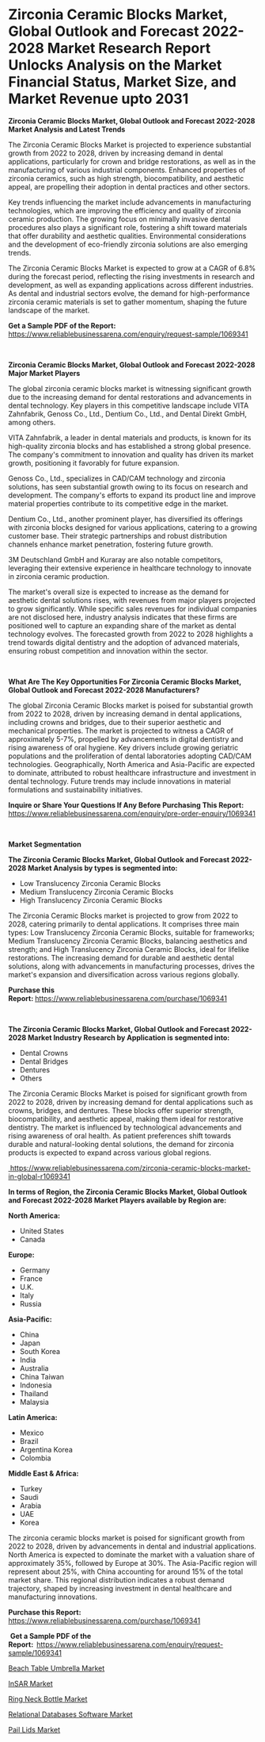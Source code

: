 <p><h1>Zirconia Ceramic Blocks Market, Global Outlook and Forecast 2022-2028 Market Research Report Unlocks Analysis on the Market Financial Status, Market Size, and Market Revenue upto 2031</h1></p><p><strong>Zirconia Ceramic Blocks Market, Global Outlook and Forecast 2022-2028 Market Analysis and Latest Trends</strong></p>
<p><p>The Zirconia Ceramic Blocks Market is projected to experience substantial growth from 2022 to 2028, driven by increasing demand in dental applications, particularly for crown and bridge restorations, as well as in the manufacturing of various industrial components. Enhanced properties of zirconia ceramics, such as high strength, biocompatibility, and aesthetic appeal, are propelling their adoption in dental practices and other sectors.</p><p>Key trends influencing the market include advancements in manufacturing technologies, which are improving the efficiency and quality of zirconia ceramic production. The growing focus on minimally invasive dental procedures also plays a significant role, fostering a shift toward materials that offer durability and aesthetic qualities. Environmental considerations and the development of eco-friendly zirconia solutions are also emerging trends.</p><p>The Zirconia Ceramic Blocks Market is expected to grow at a CAGR of 6.8% during the forecast period, reflecting the rising investments in research and development, as well as expanding applications across different industries. As dental and industrial sectors evolve, the demand for high-performance zirconia ceramic materials is set to gather momentum, shaping the future landscape of the market.</p></p>
<p><strong>Get a Sample PDF of the Report:&nbsp;</strong> <a href="https://www.reliablebusinessarena.com/enquiry/request-sample/1069341">https://www.reliablebusinessarena.com/enquiry/request-sample/1069341</a></p>
<p>&nbsp;</p>
<p><strong>Zirconia Ceramic Blocks Market, Global Outlook and Forecast 2022-2028 Major Market Players</strong></p>
<p><p>The global zirconia ceramic blocks market is witnessing significant growth due to the increasing demand for dental restorations and advancements in dental technology. Key players in this competitive landscape include VITA Zahnfabrik, Genoss Co., Ltd., Dentium Co., Ltd., and Dental Direkt GmbH, among others. </p><p>VITA Zahnfabrik, a leader in dental materials and products, is known for its high-quality zirconia blocks and has established a strong global presence. The company's commitment to innovation and quality has driven its market growth, positioning it favorably for future expansion.</p><p>Genoss Co., Ltd., specializes in CAD/CAM technology and zirconia solutions, has seen substantial growth owing to its focus on research and development. The company's efforts to expand its product line and improve material properties contribute to its competitive edge in the market.</p><p>Dentium Co., Ltd., another prominent player, has diversified its offerings with zirconia blocks designed for various applications, catering to a growing customer base. Their strategic partnerships and robust distribution channels enhance market penetration, fostering future growth.</p><p>3M Deutschland GmbH and Kuraray are also notable competitors, leveraging their extensive experience in healthcare technology to innovate in zirconia ceramic production. </p><p>The market's overall size is expected to increase as the demand for aesthetic dental solutions rises, with revenues from major players projected to grow significantly. While specific sales revenues for individual companies are not disclosed here, industry analysis indicates that these firms are positioned well to capture an expanding share of the market as dental technology evolves. The forecasted growth from 2022 to 2028 highlights a trend towards digital dentistry and the adoption of advanced materials, ensuring robust competition and innovation within the sector.</p></p>
<p>&nbsp;</p>
<p><strong>What Are The Key Opportunities For Zirconia Ceramic Blocks Market, Global Outlook and Forecast 2022-2028 Manufacturers?</strong></p>
<p><p>The global Zirconia Ceramic Blocks market is poised for substantial growth from 2022 to 2028, driven by increasing demand in dental applications, including crowns and bridges, due to their superior aesthetic and mechanical properties. The market is projected to witness a CAGR of approximately 5-7%, propelled by advancements in digital dentistry and rising awareness of oral hygiene. Key drivers include growing geriatric populations and the proliferation of dental laboratories adopting CAD/CAM technologies. Geographically, North America and Asia-Pacific are expected to dominate, attributed to robust healthcare infrastructure and investment in dental technology. Future trends may include innovations in material formulations and sustainability initiatives.</p></p>
<p><strong>Inquire or Share Your Questions If Any Before Purchasing This Report:</strong> <a href="https://www.reliablebusinessarena.com/enquiry/pre-order-enquiry/1069341">https://www.reliablebusinessarena.com/enquiry/pre-order-enquiry/1069341</a></p>
<p>&nbsp;</p>
<p><strong>Market Segmentation</strong></p>
<p><strong>The Zirconia Ceramic Blocks Market, Global Outlook and Forecast 2022-2028 Market Analysis by types is segmented into:</strong></p>
<p><ul><li>Low Translucency Zirconia Ceramic Blocks</li><li>Medium Translucency Zirconia Ceramic Blocks</li><li>High Translucency Zirconia Ceramic Blocks</li></ul></p>
<p><p>The Zirconia Ceramic Blocks market is projected to grow from 2022 to 2028, catering primarily to dental applications. It comprises three main types: Low Translucency Zirconia Ceramic Blocks, suitable for frameworks; Medium Translucency Zirconia Ceramic Blocks, balancing aesthetics and strength; and High Translucency Zirconia Ceramic Blocks, ideal for lifelike restorations. The increasing demand for durable and aesthetic dental solutions, along with advancements in manufacturing processes, drives the market's expansion and diversification across various regions globally.</p></p>
<p><strong>Purchase this Report:&nbsp;</strong><a href="https://www.reliablebusinessarena.com/purchase/1069341">https://www.reliablebusinessarena.com/purchase/1069341</a></p>
<p>&nbsp;</p>
<p><strong>The Zirconia Ceramic Blocks Market, Global Outlook and Forecast 2022-2028 Market Industry Research by Application is segmented into:</strong></p>
<p><ul><li>Dental Crowns</li><li>Dental Bridges</li><li>Dentures</li><li>Others</li></ul></p>
<p><p>The Zirconia Ceramic Blocks Market is poised for significant growth from 2022 to 2028, driven by increasing demand for dental applications such as crowns, bridges, and dentures. These blocks offer superior strength, biocompatibility, and aesthetic appeal, making them ideal for restorative dentistry. The market is influenced by technological advancements and rising awareness of oral health. As patient preferences shift towards durable and natural-looking dental solutions, the demand for zirconia products is expected to expand across various global regions.</p></p>
<p><a href="https://www.reliablebusinessarena.com/zirconia-ceramic-blocks-market-in-global-r1069341">&nbsp;https://www.reliablebusinessarena.com/zirconia-ceramic-blocks-market-in-global-r1069341</a></p>
<p><strong>In terms of Region, the Zirconia Ceramic Blocks Market, Global Outlook and Forecast 2022-2028 Market Players available by Region are:</strong></p>
<p>
    <p> <strong> North America: </strong>
        <ul>
            <li>United States</li>
            <li>Canada</li>
        </ul>
        </p> 
    <p> <strong> Europe: </strong>
        <ul>
            <li>Germany</li>
            <li>France</li>
            <li>U.K.</li>
            <li>Italy</li>
            <li>Russia</li>
        </ul>
        </p> 
    <p> <strong> Asia-Pacific: </strong>
        <ul>
            <li>China</li>
            <li>Japan</li>
            <li>South Korea</li>
            <li>India</li>
            <li>Australia</li>
            <li>China Taiwan</li>
            <li>Indonesia</li>
            <li>Thailand</li>
            <li>Malaysia</li>
        </ul>
        </p> 
    <p> <strong> Latin America: </strong>
        <ul>
            <li>Mexico</li>
            <li>Brazil</li>
            <li>Argentina Korea</li>
            <li>Colombia</li>
        </ul>
        </p> 
    <p> <strong> Middle East & Africa: </strong>
        <ul>
            <li>Turkey</li>
            <li>Saudi</li>
            <li>Arabia</li>
            <li>UAE</li>
            <li>Korea</li>
        </ul>
    </p>
    </p>
<p><p>The zirconia ceramic blocks market is poised for significant growth from 2022 to 2028, driven by advancements in dental and industrial applications. North America is expected to dominate the market with a valuation share of approximately 35%, followed by Europe at 30%. The Asia-Pacific region will represent about 25%, with China accounting for around 15% of the total market share. This regional distribution indicates a robust demand trajectory, shaped by increasing investment in dental healthcare and manufacturing innovations.</p></p>
<p><strong>Purchase this Report: </strong><a href="https://www.reliablebusinessarena.com/purchase/1069341">https://www.reliablebusinessarena.com/purchase/1069341</a></p>
<p>&nbsp;<strong>Get a Sample PDF of the Report:&nbsp;&nbsp;</strong><a href="https://www.reliablebusinessarena.com/enquiry/request-sample/1069341">https://www.reliablebusinessarena.com/enquiry/request-sample/1069341</a></p>
<p><strong></strong></p>
<p><p><a href="https://medium.com/@josefahauck/the-comprehensive-beach-table-umbrella-market-research-report-is-essential-for-understanding-55ec841f1cf1">Beach Table Umbrella Market</a></p><p><a href="https://www.linkedin.com/pulse/insar-market-overview-global-trends-future-prospects-0kqie?trackingId=K%2BDxQCi4StSO5%2FZXMji5rA%3D%3D">InSAR Market</a></p><p><a href="https://issuu.com/reportprime-2/docs/ring-neck-bottle-market-size-2030.p_55c6e98c28362d">Ring Neck Bottle Market</a></p><p><a href="https://www.linkedin.com/pulse/insights-relational-databases-software-market-share-competitive-pkwwf?trackingId=P3RtPWUsS2urr0r7YM1H0A%3D%3D">Relational Databases Software Market</a></p><p><a href="https://issuu.com/reportprime-2/docs/pail-lids-market-size-2030.pptx_0b85fa3cb4d4d1">Pail Lids Market</a></p></p>